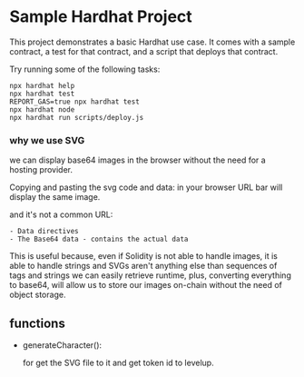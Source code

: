 # Sample Hardhat Project

This project demonstrates a basic Hardhat use case. It comes with a sample contract, a test for that contract, and a script that deploys that contract.

Try running some of the following tasks:

```shell
npx hardhat help
npx hardhat test
REPORT_GAS=true npx hardhat test
npx hardhat node
npx hardhat run scripts/deploy.js
```

### why we use SVG

we can display base64 images in the browser without the need for a hosting provider.

Copying and pasting the svg code and data: in your browser URL bar will display the same image.

and it's not a common URL:

    - Data directives
    - The Base64 data - contains the actual data

This is useful because, even if Solidity is not able to handle images, it is able to handle strings and SVGs aren't anything else than sequences of tags and strings we can easily retrieve runtime, plus, converting everything to base64, will allow us to store our images on-chain without the need of object storage.

## functions

-   generateCharacter():

    for get the SVG file to it and get token id to levelup.
